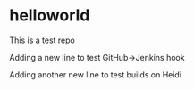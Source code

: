 # helloworld

This is a test repo

Adding a new line to test GitHub->Jenkins hook

Adding another new line to test builds on Heidi
